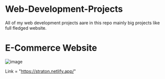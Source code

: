 # Web-Development-Projects
All of my web development projects aare in this repo mainly big projects like full fledged website.

# E-Commerce Website

![image](https://github.com/Arthur071/Web-Development-Projects/assets/117112407/b31d39d9-920b-4abb-ad3e-9d9a852baa37)


Link = "https://straton.netlify.app/"
